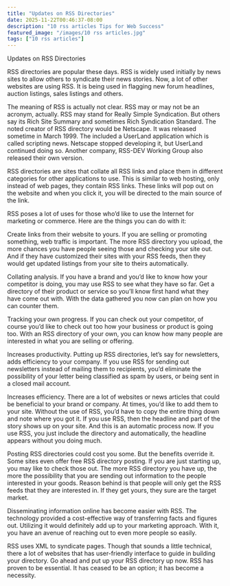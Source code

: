 ```yaml
---
title: "Updates on RSS Directories"
date: 2025-11-22T00:46:37-08:00
description: "10 rss articles Tips for Web Success"
featured_image: "/images/10 rss articles.jpg"
tags: ["10 rss articles"]
---
```


Updates on RSS Directories 

RSS directories are popular these days. RSS is widely used initially by news sites to allow others to syndicate their news stories. Now, a lot of other websites are using RSS. It is being used in flagging new forum headlines, auction listings, sales listings and others. 

The meaning of RSS is actually not clear. RSS may or may not be an acronym, actually. RSS may stand for Really Simple Syndication. But others say its Rich Site Summary and sometimes Rich Syndication Standard. The noted creator of RSS directory would be Netscape. It was released sometime in March 1999. The included a UserLand application which is called scripting news. Netscape stopped developing it, but UserLand continued doing so. Another company, RSS-DEV Working Group also released their own version.

RSS directories are sites that collate all RSS links and place them in different categories for other applications to use. This is similar to web hosting, only instead of web pages, they contain RSS links. These links will pop out on the website and when you click it, you will be directed to the main source of the link.  

RSS poses a lot of uses for those who’d like to use the Internet for marketing or commerce. Here are the things you can do with it:

Create links from their website to yours. 
If you are selling or promoting something, web traffic is important. The more RSS directory you upload, the more chances you have people seeing those and checking your site out. And if they have customized their sites with your RSS feeds, then they would get updated listings from your site to theirs automatically. 

Collating analysis. 
If you have a brand and you’d like to know how your competitor is doing, you may use RSS to see what they have so far. Get a directory of their product or service so you’ll know first hand what they have come out with. With the data gathered you now can plan on how you can counter them.

Tracking your own progress. If you can check out your competitor, of course you’d like to check out too how your business or product is going too. With an RSS directory of your own, you can know how many people are interested in what you are selling or offering. 

Increases productivity. 
Putting up RSS directories, let’s say for newsletters, adds efficiency to your company. If you use RSS for sending out newsletters instead of mailing them to recipients, you’d eliminate the possibility of your letter being classified as spam by users, or being sent in a closed mail account. 

Increases efficiency.
There are a lot of websites or news articles that could be beneficial to your brand or company. At times, you’d like to add them to your site. Without the use of RSS, you’d have to copy the entire thing down and note where you got it. If you use RSS, then the headline and part of the story shows up on your site. And this is an automatic process now. If you use RSS, you just include the directory and automatically, the headline appears without you doing much. 

Posting RSS directories could cost you some. But the benefits override it. Some sites even offer free RSS directory posting. If you are just starting up, you may like to check those out. The more RSS directory you have up, the more the possibility that you are sending out information to the people interested in your goods. Reason behind is that people will only get the RSS feeds that they are interested in. If they get yours, they sure are the target market. 

Disseminating information online has become easier with RSS. The technology provided a cost-effective way of transferring facts and figures out. Utilizing it would definitely add up to your marketing approach. With it, you have an avenue of reaching out to even more people so easily. 

RSS uses XML to syndicate pages. Though that sounds a little technical, there a lot of websites that has user-friendly interface to guide in building your directory. Go ahead and put up your RSS directory up now. RSS has proven to be essential. It has ceased to be an option; it has become a necessity. 







